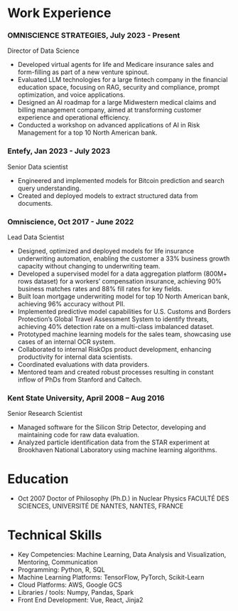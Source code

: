 # Work Experience

### OMNISCIENCE STRATEGIES, July 2023 - Present
Director of Data Science
- Developed virtual agents for life and Medicare insurance sales and form-filling as part of a new venture spinout.
- Evaluated LLM technologies for a large fintech company in the financial education space, focusing on RAG, security and compliance, prompt optimization, and voice applications.
- Designed an AI roadmap for a large Midwestern medical claims and billing management company, aimed at transforming customer experience and operational efficiency.
- Conducted a workshop on advanced applications of AI in Risk Management for a top 10 North American bank.

### Entefy, Jan 2023 - July 2023
Senior Data scientist                            

- Engineered and implemented models for Bitcoin prediction and search query understanding.
- Created and deployed models to extract structured data from documents.
                             
### Omniscience, Oct 2017 - June 2022
Lead Data Scientist                        
- Designed, optimized and deployed models for life insurance underwriting automation, enabling the customer a 33% business growth capacity without changing to underwriting team.
- Developed a supervised model for a data aggregation platform (800M+ rows dataset) for a workers’ compensation insurance, achieving 90% business matches rates and 88% fill rates for key fields.
- Built loan mortgage underwriting model for top 10 North American bank, achieving 96% accuracy without PII.
- Implemented predictive model capabilities for U.S. Customs and Borders Protection’s Global Travel Assessment System to identify threats, achieving 40% detection rate on a multi-class imbalanced dataset.
- Prototyped machine learning models for the sales team, showcasing use cases of an internal OCR system.
- Collaborated to internal RiskOps product development, enhancing productivity for internal data scientists.
- Coordinated evaluations with data providers.
- Mentored team and created robust processes resulting in constant inflow of PhDs from Stanford and Caltech. 
                 
### Kent State University, April 2008 – Aug 2016
Senior Research Scientist                            
- Managed software for the Silicon Strip Detector, developing and maintaining code for raw data evaluation.
- Analyzed particle identification data from the STAR experiment at Brookhaven National Laboratory using machine learning algorithms.
                     
# Education
- Oct 2007 Doctor of Philosophy (Ph.D.) in Nuclear Physics 
FACULTÉ DES SCIENCES, UNIVERSITÉ DE NANTES, NANTES, FRANCE
                             
# Technical Skills
- Key Competencies: Machine Learning, Data Analysis and Visualization, Mentoring, Communication
- Programming: Python, R, SQL
- Machine Learning Platforms: TensorFlow, PyTorch, Scikit-Learn
- Cloud Platforms: AWS, Google GCS
- Libraries / tools: Numpy, Pandas, Spark
- Front End Development: Vue, React, Jinja2